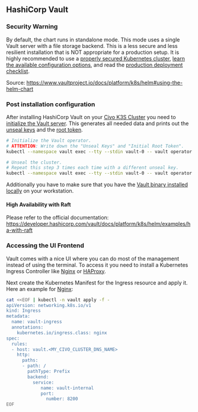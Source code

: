 ## HashiCorp Vault

### Security Warning

By default, the chart runs in standalone mode. This mode uses a single Vault server with a file storage backend. This is a less secure and less resilient installation that is NOT appropriate for a production setup. It is highly recommended to use a [properly secured Kubernetes cluster](https://kubernetes.io/docs/tasks/administer-cluster/securing-a-cluster/), [learn the available configuration options](https://developer.hashicorp.com/vault/docs/platform/k8s/helm/configuration), and read the [production deployment checklist](https://developer.hashicorp.com/vault/docs/platform/k8s/helm/run#architecture).

Source: https://www.vaultproject.io/docs/platform/k8s/helm#using-the-helm-chart

### Post installation configuration

After installing HashiCorp Vault on your [Civo K3S Cluster](https://www.civo.com/) you need to [initialize the Vault server](https://developer.hashicorp.com/vault/docs/commands/operator/init).
This generates all needed data and prints out the [unseal keys](https://developer.hashicorp.com/vault/docs/concepts/seal)
and the [root token](https://developer.hashicorp.com/vault/docs/concepts/tokens#root-tokens).

```sh
# Initialize the Vault operator.
# ATTENTION: Write down the "Unseal Keys" and "Initial Root Token".
kubectl --namespace vault exec --tty --stdin vault-0 -- vault operator init

# Unseal the cluster.
# Repeat this step 3 times each time with a different unseal key.
kubectl --namespace vault exec --tty --stdin vault-0 -- vault operator unseal
```

Additionally you have to make sure that you have the [Vault binary installed locally](https://developer.hashicorp.com/vault/downloads/) on your workstation.

#### High Availability with Raft

Please refer to the official documentation:
https://developer.hashicorp.com/vault/docs/platform/k8s/helm/examples/ha-with-raft

### Accessing the UI Frontend

Vault comes with a nice UI where you can do most of the management instead of using the terminal.
To access it you need to install a Kubernetes Ingress Controller like [Nginx](https://www.civo.com/marketplace/Nginx) or [HAProxy](https://www.civo.com/learn/install-haproxy-as-ingress-in-civo-kubernetes).

Next create the Kubernetes Manifest for the Ingress resource and apply it.
Here an example for [Nginx](https://www.civo.com/marketplace/Nginx):

```sh
cat <<EOF | kubectl -n vault apply -f -
apiVersion: networking.k8s.io/v1
kind: Ingress
metadata:
  name: vault-ingress
  annotations:
    kubernetes.io/ingress.class: nginx
spec:
  rules:
  - host: vault.<MY_CIVO_CLUSTER_DNS_NAME>
    http:
      paths:
      - path: /
        pathType: Prefix
        backend:
          service:
             name: vault-internal
             port:
               number: 8200
EOF
```
